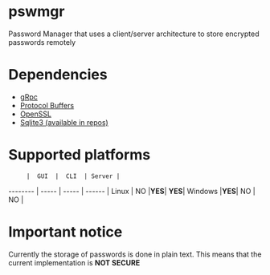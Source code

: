 # pswmgr
Password Manager that uses a client/server architecture to store encrypted passwords remotely

# Dependencies
* [gRpc](http://www.grpc.io/)
* [Protocol Buffers](https://developers.google.com/protocol-buffers/)
* [OpenSSL](https://www.openssl.org/)
* [Sqlite3 (available in repos)](https://sqlite.org/)

# Supported platforms

         |  GUI  |  CLI  | Server |
-------- | ----- | ----- | ------ |
Linux    |   NO  |__YES__| __YES__|
Windows  |__YES__|  NO   |   NO   |

# Important notice
Currently the storage of passwords is done in plain text. This means that the current implementation is __NOT SECURE__